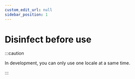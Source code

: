```yaml
---
custom_edit_url: null
sidebar_position: 1
---
```


# Disinfect before use


:::caution

In development, you can only use one locale at a same time.

:::